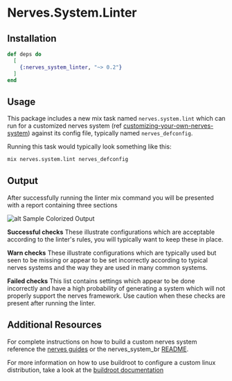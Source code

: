 # Nerves.System.Linter

## Installation

```elixir
def deps do
  [
    {:nerves_system_linter, "~> 0.2"}
  ]
end
```

## Usage

This package includes a new mix task named `nerves.system.lint` which can run
for a customized nerves system (ref
[customizing-your-own-nerves-system](https://hexdocs.pm/nerves/systems.html#customizing-your-own-nerves-system))
against its config file, typically named `nerves_defconfig`.

Running this task would typically look something like this:

```sh
mix nerves.system.lint nerves_defconfig
```

## Output

After successfully running the linter mix command you will be presented with a
report containing three sections

![alt Sample Colorized Output](docs/images/linter_demo.png "Colorized output with red, yellow and blue indicators")

**Successful checks**
These illustrate configurations which are acceptable according to the linter's
rules, you will typically want to keep these in place.

**Warn checks**
These illustrate configurations which are typically used but seen to be missing
or appear to be set incorrectly according to typical nerves systems and the way
they are used in many common systems.

**Failed checks**
This list contains settings which appear to be done incorrectly and have a high
probability of generating a system which will not properly support the nerves
framework.  Use caution when these checks are present after running the linter.

## Additional Resources

For complete instructions on how to build a custom nerves system reference the
[nerves
guides](https://hexdocs.pm/nerves/systems.html#customizing-your-own-nerves-system)
or the nerves_system_br
[README](https://github.com/nerves-project/nerves_system_br/blob/master/README.md).

For more information on how to use buildroot to configure a custom linux
distribution, take a look at the [buildroot
documentation](https://buildroot.org/docs.html)
